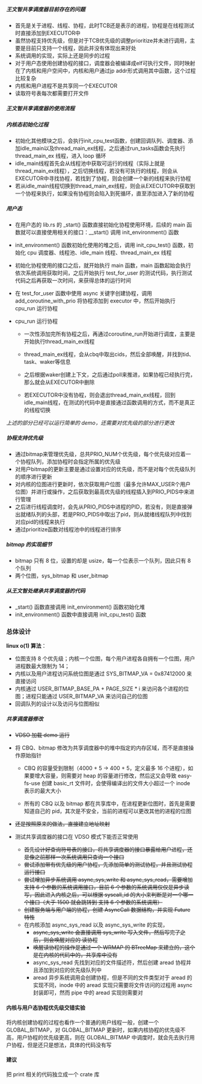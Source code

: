 ##### 王文智共享调度器目前存在的问题

- 首先是关于进程、线程、协程，此时TCB还是表示的进程，协程是在线程测试时直接添加到EXECUTOR中
- 虽然协程支持优先级，但是对于TCB优先级的调整prioritize并未进行调用，主要是目前只支持一个线程，因此并没有体现出来好处
- 系统调用的实现，实际上还是同步的过程
- 对于用户态使用创建协程的接口，调度器会被编译成elf可执行文件，同时映射在了内核和用户空间中，内核和用户通过jp addr形式调用其中函数，这个过程比较复杂
- 内核和用户进程不是共享同一个EXECUTOR
- 读取符号表每次都需要打开文件





##### 王文智共享调度器的使用流程

##### 内核态初始化过程

- 初始化其他模块之后，会执行init_cpu_test函数，创建回调队列、调度器、添加idle_main以及thread_main_ex线程，之后通过run_tasks函数会先执行 thread_main_ex 线程，进入 loop 循环
- idle_main线程首先会从线程池中获取可运行的线程（实际上就是thread_main_ex线程），之后切换线程，若没有可执行的线程，则会从EXECUTOR中寻找协程，若找到了协程，则会创建一个新的线程来执行协程
- 若从idle_main线程切换到thread_main_ex线程，则会从EXECUTOR中获取到一个协程来执行，如果没有协程则会陷入到死循环，直至添加进入了新的协程

##### 用户态

- 在用户态的 lib.rs 的 _start() 函数直接初始化协程使用环境，后续的 main 函数就可以直接使用相关的接口：__start() 调用 init_environment() 函数


- init_environment() 函数初始化使用的堆之后，调用 init_cpu_test() 函数，初始化 cpu 调度器、线程池、idle_main 线程、thread_main_ex 线程
- 初始化协程使用的接口之后，就开始执行 main 函数，main 函数起始会执行依次系统调用获取时间，之后开始执行 test_for_user 的测试代码，执行测试代码之后再获取一次时间，来获得总体的运行时间
- 在 test_for_user 函数中使用 async 关键字创建协程，调用 add_coroutine_with_prio 将协程添加到 executor 中，然后开始执行 cpu_run 运行协程
- cpu_run 运行协程

    - 一次性添加完所有协程之后，再通过coroutine_run开始进行调度，主要是开始执行thread_main_ex线程
    - thread_main_ex线程，会从cbq中取出cids，然后全部唤醒，并找到tid、task、waker等信息
    - 之后根据waker创建上下文，之后通过poll来推进，如果协程已经执行完，那么就会从EXECUTOR中删除
    
    - 若EXECUTOR中没有协程，则会退出thread_main_ex线程，回到idle_main线程，在测试的代码中是直接通过函数调用的方式，而不是真正的线程切换

*上述的部分已经可以运行简单的 demo，还需要对优先级的部分进行更改*

##### 协程支持优先级

- 通过bitmap来管理优先级，总共PRIO_NUM个优先级，每个优先级对应着一个协程队列，添加协程时会指定所属的优先级
- 对用户bitmap的更新主要是通过设置对应的优先级，而不是对每个优先级队列的顺序进行更新
- 对内核的位图进行更新时，依次获取用户位图（最多允许MAX_USER个用户位图）并进行或操作，之后获取到最高优先级的线程插入到PRIO_PIDS中来进行管理
- 之后进行线程调度时，会先从PRIO_PIDS中进程的PID，若没有，则是直接弹出就绪队列的头部，若是PRIO_PIDS中取出了pid，则从就绪线程队列中找到对应pid的线程来执行
- 通过prioritize函数对线程池中的线程进行排序



##### bitmap 的实现细节

- bitmap 只有 8 位，设置的却是 usize，每一个位表示一个队列，因此只有 8 个队列
- 两个位图，sys_bitmap 和 user_bitmap



##### 从王文智处继承共享调度器的代码

- _start() 函数直接调用 init_environment() 函数初始化堆
- init_environment() 函数中直接调用 init_cpu_test() 函数







### 总体设计

**linux o(1) 算法**：

- 位图支持 8 个优先级；内核一个位图，每个用户进程各自拥有一个位图，用户进程数最大限制为 14；
- 内核以及用户进程访问系统位图是通过 SYS_BITMAP_VA = 0x87412000 来直接访问
- 内核通过 USER_BITMAP_BASE_PA + PAGE_SIZE * i 来访问各个进程的位图；进程只能通过 USER_BITMAP_VA 来访问自己的位图
- 回调队列的设计以及访问与位图相似







##### 共享调度器修改

- ~~VDSO 加载 demo 运行~~

- 将 CBQ、bitmap 修改为共享调度器中的堆中指定的内存区域，而不是直接操作原始指针

    - CBQ 的容量受到限制（4000 + 5 -> 400 + 5，定义最多 16 个进程），如果要增大容量，则需要对 heap 的容量进行修改，然后这又会导致 easy-fs-use 创建 basic_rt 文件时，会使得编译出的文件大小超过一个 inode 表示的最大大小

    - 所有的 CBQ 以及 bitmap 都在共享库中，在进程更新位图时，首先是需要知道自己的 pid，其次是不安全，当前的进程可以更改其他的进程的位图

- ~~还是按照原来的做法，直接建立地址映射~~

- 测试共享调度器的接口在 VDSO 模式下能否正常使用

    - ~~首先设计好查询符号表的接口，将共享调度器的接口暴露给用户进程，还是像之前那样一次系统调用只查询一个接口~~
    - ~~尝试添加带有优先级的用户协程，先添加简单的测试协程，并且测试协程运行接口~~
    - ~~尝试增加异步系统调用 async_sys_write 和 async_sys_read，需要增加支持 6 个参数的系统调用接口，目前 6 个参数的系统调用仅仅是异步读写，因此进入内核之后，可以根据 syscall_id 的大小来判断是对一个哪一个接口（大于 1500 就会跳转到 支持 6 个参数的系统调用）~~
    - ~~创建服务端与用户端的协程，创建 AsyncCall 数据结构，并实现 Future 特性~~
    - 在内核添加 async_sys_read 以及 async_sys_write 的实现，
        - ~~async_sys_write 会直接调用 sys_write 写入文件，然后写完了之后，则会唤醒对应的 读协程~~
        - ~~唤醒读协程的操作是通过一个 WRMAP 的 BTreeMap 来建立的，这个是在内核的代码中的，共享库中没有~~
        - async_sys_read 先找到对应的文件描述符，然后创建 aread 协程并且添加到对应的优先级队列中
        - aread 异步系统调用会创建协程，但是不同的文件类型对于 aread 的实现不同，inode 中的 aread 实现只需要将文件访问的过程用 async 封装即可，然而 pipe 中的 aread 实现则需要对



#### 内核与用户态协程优先级交错实验

将内核创建协程的过程也看作一个普通的用户线程一般，创建一个 GLOBAL_BITMAP，对 GLOBAL_BITMAP 更新时，如果内核协程的优先级不高，用户协程的优先级更高，则在 GLOBAL_BITMAP 中调度时，就会先去执行用户协程，但是还只是想法，具体的代码没有写





#### 建议

把 print 相关的代码独立成一个 crate 库




